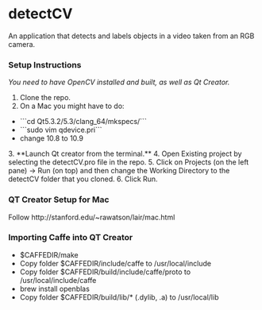 <h1>detectCV</h1>
An application that detects and labels objects in a video taken from an RGB camera.

<h3>Setup Instructions</h3>

<i>You need to have OpenCV installed and built, as well as Qt Creator.</i>

1. Clone the repo.
2. On a Mac you might have to do:
<ul>
<li>```cd Qt5.3.2/5.3/clang_64/mkspecs/```</li>
<li>```sudo vim qdevice.pri```</li>
<li>change 10.8 to 10.9</li>
</ul>
3. **Launch Qt creator from the terminal.**
4. Open Existing project by selecting the detectCV.pro file in the repo.
5. Click on Projects (on the left pane) -> Run (on top) and then change the Working Directory to the detectCV folder that you cloned.
6. Click Run.

<h3>QT Creator Setup for Mac</h3>
Follow http://stanford.edu/~rawatson/lair/mac.html

<h3>Importing Caffe into QT Creator</h3>
<ul>
<li> $CAFFEDIR/make
<li> Copy folder $CAFFEDIR/include/caffe to /usr/local/include
<li> Copy folder $CAFFEDIR/build/include/caffe/proto to /usr/local/include/caffe
<li> brew install openblas
<li> Copy folder $CAFFEDIR/build/lib/* (.dylib, .a) to /usr/local/lib
</ul>
